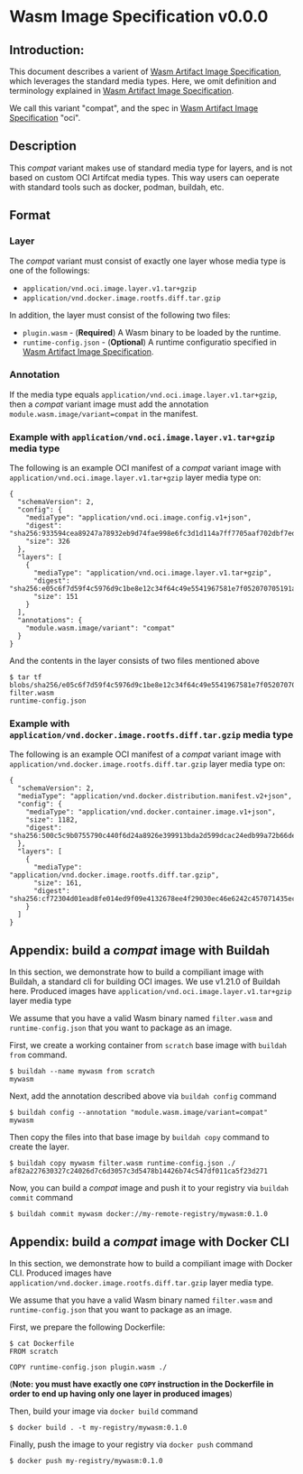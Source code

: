 
# Wasm Image Specification v0.0.0

## Introduction:

This document describes a varient of [Wasm Artifact Image Specification](README.md), which leverages the standard media types. Here, we omit definition and terminology explained in [Wasm Artifact Image Specification](README.md). 

We call this variant "compat", and the spec in [Wasm Artifact Image Specification](README.md) "oci".

## Description

This *compat* variant makes use of standard media type for layers, and is not based on custom OCI Artifcat media types. This way users can oeperate with standard tools such as docker, podman, buildah, etc.

## Format

### Layer

The *compat* variant must consist of exactly one layer whose media type is one of the followings:
- `application/vnd.oci.image.layer.v1.tar+gzip`
- `application/vnd.docker.image.rootfs.diff.tar.gzip`

In addition, the layer must consist of the following two files:
- `plugin.wasm` - (**Required**) A Wasm binary to be loaded by the runtime.
- `runtime-config.json` - (**Optional**) A runtime configuratio specified in [Wasm Artifact Image Specification](README.md).

### Annotation

If the media type equals `application/vnd.oci.image.layer.v1.tar+gzip`, then a *compat* variant image must add the annotation `module.wasm.image/variant=compat` in the manifest.

### Example with `application/vnd.oci.image.layer.v1.tar+gzip` media type

The following is an example OCI manifest of a *compat* variant image with `application/vnd.oci.image.layer.v1.tar+gzip` layer media type on:

```
{
  "schemaVersion": 2,
  "config": {
    "mediaType": "application/vnd.oci.image.config.v1+json",
    "digest": "sha256:933594cea89247a78932eb9d74fae998e6fc3d1d114a7ff7705aaf702dbf7edb",
    "size": 326
  },
  "layers": [
    {
      "mediaType": "application/vnd.oci.image.layer.v1.tar+gzip",
      "digest": "sha256:e05c6f7d59f4c5976d9c1be8e12c34f64c49e5541967581e7f052070705191ac",
      "size": 151
    }
  ],
  "annotations": {
    "module.wasm.image/variant": "compat"
  }
}
```

And the contents in the layer consists of two files mentioned above

```
$ tar tf blobs/sha256/e05c6f7d59f4c5976d9c1be8e12c34f64c49e5541967581e7f052070705191ac
filter.wasm
runtime-config.json
```

### Example with `application/vnd.docker.image.rootfs.diff.tar.gzip` media type

The following is an example OCI manifest of a *compat* variant image with `application/vnd.docker.image.rootfs.diff.tar.gzip` layer media type on:

```
{
  "schemaVersion": 2,
  "mediaType": "application/vnd.docker.distribution.manifest.v2+json",
  "config": {
    "mediaType": "application/vnd.docker.container.image.v1+json",
    "size": 1182,
    "digest": "sha256:500c5c9b0755790c440f6d24a8926e399913bda2d599dcac24edb99a72b66de7"
  },
  "layers": [
    {
      "mediaType": "application/vnd.docker.image.rootfs.diff.tar.gzip",
      "size": 161,
      "digest": "sha256:cf72304d01ead8fe014ed9f09e4132678ee4f29030ec46e6242c457071435ec3"
    }
  ]
}
```

## Appendix: build a *compat* image with Buildah

In this section, we demonstrate how to build a compiliant image with Buildah, a standard cli for building OCI images. We use v1.21.0 of Buildah here. Produced images have `application/vnd.oci.image.layer.v1.tar+gzip` layer media type

We assume that you have a valid Wasm binary named `filter.wasm` and `runtime-config.json` that you want to package as an image.

First, we create a working container from `scratch` base image with `buildah from` command.

```
$ buildah --name mywasm from scratch
mywasm
```

Next, add the annotation described above via `buildah config` command

```
$ buildah config --annotation "module.wasm.image/variant=compat" mywasm
```

Then copy the files into that base image by `buildah copy` command to create the layer.

```
$ buildah copy mywasm filter.wasm runtime-config.json ./
af82a227630327c24026d7c6d3057c3d5478b14426b74c547df011ca5f23d271
```

Now, you can build a *compat* image and push it to your registry via `buildah commit` command

```
$ buildah commit mywasm docker://my-remote-registry/mywasm:0.1.0
```

## Appendix: build a *compat* image with Docker CLI

In this section, we demonstrate how to build a compiliant image with Docker CLI. Produced images have `application/vnd.docker.image.rootfs.diff.tar.gzip` layer media type.

We assume that you have a valid Wasm binary named `filter.wasm` and `runtime-config.json` that you want to package as an image.

First, we prepare the following Dockerfile:

```
$ cat Dockerfile
FROM scratch

COPY runtime-config.json plugin.wasm ./
```

(**Note: you must have exactly one `COPY` instruction in the Dockerfile in order to end up having only one layer in produced images**)

Then, build your image via `docker build` command

```
$ docker build . -t my-registry/mywasm:0.1.0
```

Finally, push the image to your registry via `docker push` command

```
$ docker push my-registry/mywasm:0.1.0
```
